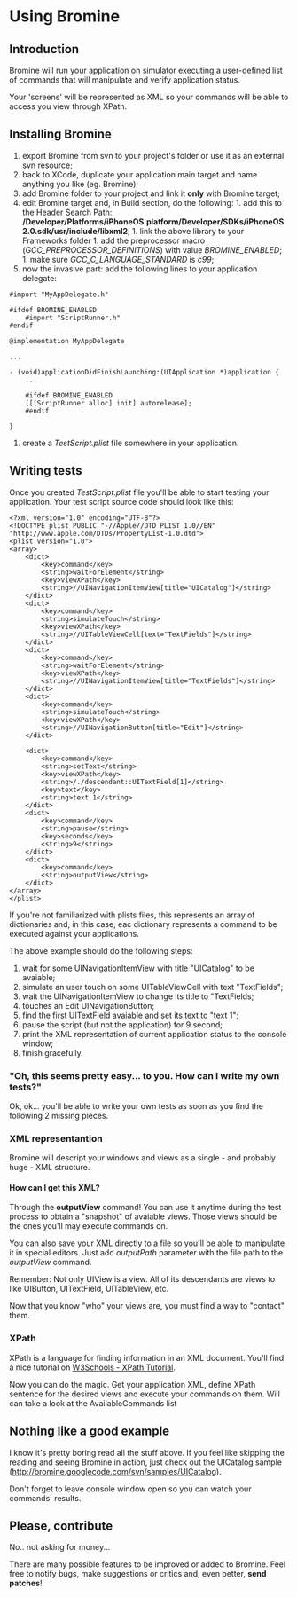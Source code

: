 # Using Bromine #

## Introduction ##

Bromine will run your application on simulator executing a user-defined list of commands that will manipulate and verify application status.

Your 'screens' will be represented as XML so your commands will be able to access you view through XPath.

## Installing Bromine ##
  1. export Bromine from svn to your project's folder or use it as an external svn resource;
  1. back to XCode, duplicate your application main target and name anything you like (eg. Bromine);
  1. add Bromine folder to your project and link it **only** with Bromine target;
  1. edit Bromine target and, in Build section, do the following:
    1. add this to the Header Search Path: **/Developer/Platforms/iPhoneOS.platform/Developer/SDKs/iPhoneOS2.0.sdk/usr/include/libxml2**;
    1. link the above library to your Frameworks folder
    1. add the preprocessor macro (_GCC\_PREPROCESSOR\_DEFINITIONS_) with value _BROMINE\_ENABLED_;
    1. make sure _GCC\_C\_LANGUAGE\_STANDARD_ is _c99_;
  1. now the invasive part: add the following lines to your application delegate:
```
#import "MyAppDelegate.h"

#ifdef BROMINE_ENABLED
    #import "ScriptRunner.h"
#endif

@implementation MyAppDelegate

...

- (void)applicationDidFinishLaunching:(UIApplication *)application {
    ...

    #ifdef BROMINE_ENABLED
	[[[ScriptRunner alloc] init] autorelease];
    #endif

}

```
  1. create a _TestScript.plist_ file somewhere in your application.

## Writing tests ##

Once you created _TestScript.plist_ file you'll be able to start testing your application. Your test script source code should look like this:
```
<?xml version="1.0" encoding="UTF-8"?>
<!DOCTYPE plist PUBLIC "-//Apple//DTD PLIST 1.0//EN" "http://www.apple.com/DTDs/PropertyList-1.0.dtd">
<plist version="1.0">
<array>
	<dict>
		<key>command</key>
		<string>waitForElement</string>
		<key>viewXPath</key>
		<string>//UINavigationItemView[title="UICatalog"]</string>
	</dict>
	<dict>
		<key>command</key>
		<string>simulateTouch</string>
		<key>viewXPath</key>
		<string>//UITableViewCell[text="TextFields"]</string>
	</dict>
	<dict>
		<key>command</key>
		<string>waitForElement</string>
		<key>viewXPath</key>
		<string>//UINavigationItemView[title="TextFields"]</string>
	</dict>
	<dict>
		<key>command</key>
		<string>simulateTouch</string>
		<key>viewXPath</key>
		<string>//UINavigationButton[title="Edit"]</string>
	</dict>

	<dict>
		<key>command</key>
		<string>setText</string>
		<key>viewXPath</key>
		<string>/./descendant::UITextField[1]</string>
		<key>text</key>
		<string>text 1</string>
	</dict>
	<dict>
		<key>command</key>
		<string>pause</string>
		<key>seconds</key>
		<string>9</string>
	</dict>
	<dict>
		<key>command</key>
		<string>outputView</string>
	</dict>
</array>
</plist>

```

If you're not familiarized with plists files, this represents an array of dictionaries and, in this case, eac dictionary represents a command to be executed against your applications.

The above example should do the following steps:
  1. wait for some UINavigationItemView with title "UICatalog" to be avaiable;
  1. simulate an user touch on some UITableViewCell with text "TextFields";
  1. wait the UINavigationItemView to change its title to "TextFields;
  1. touches an Edit UINavigationButton;
  1. find the first UITextField avaiable and set its text to "text 1";
  1. pause the script (but not the application) for 9 second;
  1. print the XML representation of current application status to the console window;
  1. finish gracefully.

### "Oh, this seems pretty easy... to you. How can I write my own tests?" ###

Ok, ok... you'll be able to write your own tests as soon as you find the following 2 missing pieces.

### XML representantion ###

Bromine will descript your windows and views as a single - and probably huge - XML structure.

#### How can I get this XML? ####

Through the **outputView** command! You can use it anytime during the test process to obtain a "snapshot" of avaiable views. Those views should be the ones you'll may execute commands on.

You can also save your XML directly to a file so you'll be able to manipulate it in special editors. Just add _outputPath_ parameter with the file path to the _outputView_ command.

Remember: Not only UIView is a view. All of its descendants are views to like UIButton, UITextField, UITableView, etc.

Now that you know "who" your views are, you must find a way to "contact" them.

### XPath ###

XPath is a language for finding information in an XML document. You'll find a nice tutorial on [W3Schools - XPath Tutorial](http://www.w3schools.com/xpath/default.asp).

Now you can do the magic. Get your application XML, define XPath sentence for the desired views and execute your commands on them. Will can take a look at the AvailableCommands list

## Nothing like a good example ##

I know it's pretty boring read all the stuff above. If you feel like skipping the reading and seeing Bromine in action, just check out the UICatalog sample (http://bromine.googlecode.com/svn/samples/UICatalog).

Don't forget to leave console window open so you can watch your commands' results.

## Please, contribute ##

No.. not asking for money...

There are many possible features to be improved or added to Bromine. Feel free to notify bugs, make suggestions or critics and, even better, **send patches**!